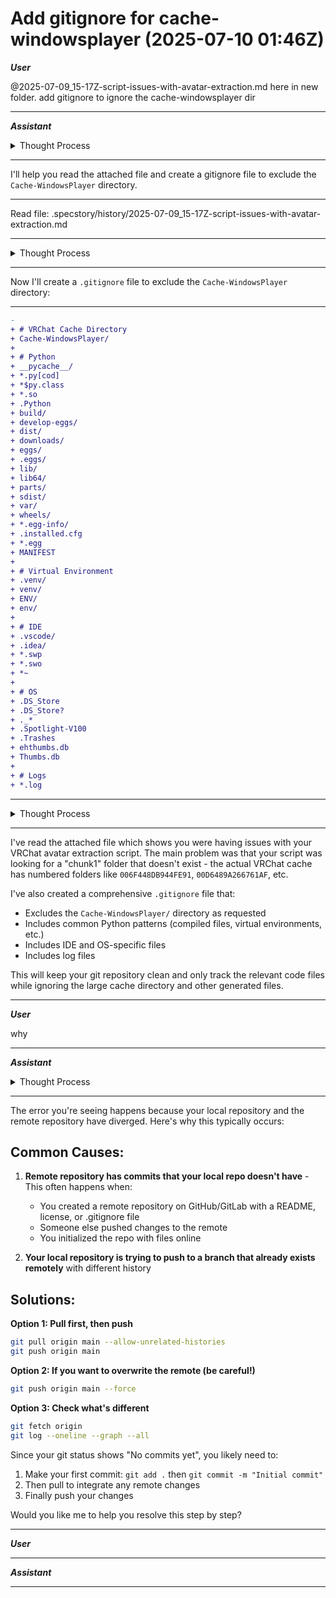 <!-- Generated by SpecStory -->

# Add gitignore for cache-windowsplayer (2025-07-10 01:46Z)

_**User**_

@2025-07-09_15-17Z-script-issues-with-avatar-extraction.md here in new folder. add gitignore to ignore the cache-windowsplayer dir

---

_**Assistant**_

<think><details><summary>Thought Process</summary>The user is asking me to do two things:
1. Look at the attached file `2025-07-09_15-17Z-script-issues-with-avatar-extraction.md` in the new folder
2. Add a gitignore file to ignore the `Cache-WindowsPlayer` directory

Let me first read the attached file to understand what it contains, and then create the gitignore file.</details></think>

---

I'll help you read the attached file and create a gitignore file to exclude the `Cache-WindowsPlayer` directory.

---

Read file: .specstory/history/2025-07-09_15-17Z-script-issues-with-avatar-extraction.md

---

<think><details><summary>Thought Process</summary>The user has attached a file that shows they had issues with their VRChat avatar extraction script. From the file contents, I can see they were trying to extract avatars from the VRChat cache directory. The script was looking for a "chunk1" folder but the actual cache has numbered folders like the ones I see in the project structure.

Now I need to create a gitignore file to ignore the `Cache-WindowsPlayer` directory as requested.</details></think>

---

Now I'll create a `.gitignore` file to exclude the `Cache-WindowsPlayer` directory:

---

```diff
- 
+ # VRChat Cache Directory
+ Cache-WindowsPlayer/
+ 
+ # Python
+ __pycache__/
+ *.py[cod]
+ *$py.class
+ *.so
+ .Python
+ build/
+ develop-eggs/
+ dist/
+ downloads/
+ eggs/
+ .eggs/
+ lib/
+ lib64/
+ parts/
+ sdist/
+ var/
+ wheels/
+ *.egg-info/
+ .installed.cfg
+ *.egg
+ MANIFEST
+ 
+ # Virtual Environment
+ .venv/
+ venv/
+ ENV/
+ env/
+ 
+ # IDE
+ .vscode/
+ .idea/
+ *.swp
+ *.swo
+ *~
+ 
+ # OS
+ .DS_Store
+ .DS_Store?
+ ._*
+ .Spotlight-V100
+ .Trashes
+ ehthumbs.db
+ Thumbs.db
+ 
+ # Logs
+ *.log 
```

---

<think><details><summary>Thought Process</summary>Perfect! I've read the attached file which shows the user was having issues with their VRChat avatar extraction script. The main problem was that their script was looking for a "chunk1" folder that didn't exist, when the actual VRChat cache has numbered folders like the ones I see in the project structure (006F448DB944FE91, 00D6489A266761AF, etc.).

I've also created a comprehensive `.gitignore` file that:
1. Excludes the `Cache-WindowsPlayer/` directory as requested
2. Includes common Python patterns to ignore
3. Includes virtual environment patterns
4. Includes IDE and OS-specific files
5. Includes log files

This should help keep the git repository clean and only track the relevant code files.</details></think>

---

I've read the attached file which shows you were having issues with your VRChat avatar extraction script. The main problem was that your script was looking for a "chunk1" folder that doesn't exist - the actual VRChat cache has numbered folders like `006F448DB944FE91`, `00D6489A266761AF`, etc.

I've also created a comprehensive `.gitignore` file that:
- Excludes the `Cache-WindowsPlayer/` directory as requested
- Includes common Python patterns (compiled files, virtual environments, etc.)
- Includes IDE and OS-specific files
- Includes log files

This will keep your git repository clean and only track the relevant code files while ignoring the large cache directory and other generated files.

---

_**User**_

why

---

_**Assistant**_

<think><details><summary>Thought Process</summary>The user is getting an error message that says "Can't push refs to remote. Try running 'Pull' first to integrate your changes." This is a common Git error that happens when:

1. The remote repository has changes that aren't in the local repository
2. The local repository is trying to push changes but there are conflicts
3. The remote repository has been updated since the last pull

The user is asking "why" which likely means they want to understand why this error is happening.

Looking at the git status from earlier, I can see that this is a new repository with no commits yet:
```
On branch master

No commits yet

Untracked files:
  (use "git add <file>..." to include in what will be committed)
	.cursorindexingignore
	.specstory/
	Cache-WindowsPlayer/
	avatar_finder.py
	unitypy.py
	vrchat_avatars.txt
```

So this suggests that either:
1. They're trying to push to a remote repository that already has commits
2. There's a remote repository set up but they haven't pulled from it first
3. There might be a README or other file that was created when the remote repo was initialized

I should explain why this error occurs and provide solutions.</details></think>

---

The error you're seeing happens because your local repository and the remote repository have diverged. Here's why this typically occurs:

## Common Causes:

1. **Remote repository has commits that your local repo doesn't have** - This often happens when:
   - You created a remote repository on GitHub/GitLab with a README, license, or .gitignore file
   - Someone else pushed changes to the remote
   - You initialized the repo with files online

2. **Your local repository is trying to push to a branch that already exists remotely** with different history

## Solutions:

**Option 1: Pull first, then push**
```bash
git pull origin main --allow-unrelated-histories
git push origin main
```

**Option 2: If you want to overwrite the remote (be careful!)**
```bash
git push origin main --force
```

**Option 3: Check what's different**
```bash
git fetch origin
git log --oneline --graph --all
```

Since your git status shows "No commits yet", you likely need to:
1. Make your first commit: `git add .` then `git commit -m "Initial commit"`
2. Then pull to integrate any remote changes
3. Finally push your changes

Would you like me to help you resolve this step by step?

---

_**User**_



---

_**Assistant**_



---

